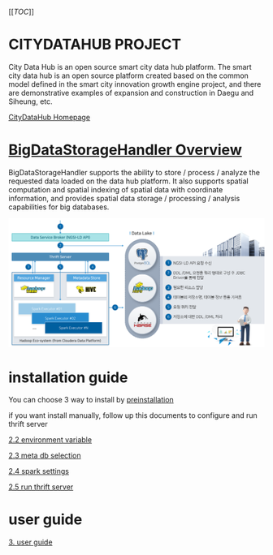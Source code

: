 [[_TOC_]]

# CITYDATAHUB PROJECT

City Data Hub is an open source smart city data hub platform. The smart city data hub is an open source platform created based on the common model defined in the smart city innovation growth engine project, and there are demonstrative examples of expansion and construction in Daegu and Siheung, etc.

[CityDataHub Homepage](http://citydatahub.kr)

# [BigDataStorageHandler Overview](./docs/1.%20overview/bigdatastorage.md)

BigDataStorageHandler supports the ability to store / process / analyze the requested data loaded on the data hub platform. It also supports spatial computation and spatial indexing of spatial data with coordinate information, and provides spatial data storage / processing / analysis capabilities for big databases.

![](./docs/1.%20overview/1.1.bigdatastorage2.png)

# installation guide

You can choose 3 way to install by [preinstallation](./docs/2.%20installation%20guide/2.1_preinstallation/preinstallation.md)

if you want install manually, follow up this documents to configure and run thrift server

[2.2 environment variable](./docs/2.%20installation%20guide/2.2_environment%20variable/environment%20variable.md)

[2.3 meta db selection](./docs/2.%20installation%20guide/2.3_meta%20db%20settings/meta%20db%20selection.md)

[2.4 spark settings](./docs/2.%20installation%20guide/2.4_spark%20settings/spark%20settings.md)

[2.5 run thrift server](./docs/2.%20installation%20guide/2.5_run%20thrift%20server/run%20thrift%20server.md)

# user guide

[3. user guide](./docs/3.%20user%20guide/User%20guide.md)

